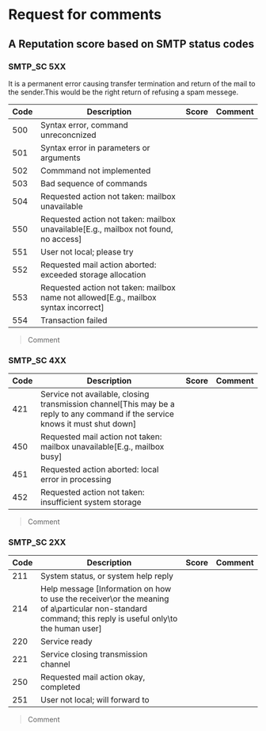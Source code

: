 # Request for comments
## A Reputation score based on SMTP status codes

### SMTP_SC 5XX

It is a permanent error causing transfer termination and return of the mail to\
the sender.This would be the right return of refusing a spam messege.

|Code | Description | Score | Comment |
| --- | ----------- | ----- | ------- |
|500| Syntax error, command unreconcnized |||
|501| Syntax error in parameters or arguments |||
|502| Commmand not implemented |||
|503| Bad sequence of commands |||
|504| Requested action not taken: mailbox unavailable|||
|550| Requested action not taken: mailbox unavailable\[E.g., mailbox not found, no access]|||
|551| User not local; please try <forward-path>|||
|552| Requested mail action aborted: exceeded storage allocation|||
|553| Requested action not taken: mailbox name not allowed\[E.g., mailbox syntax incorrect]|||
|554| Transaction failed |||

>Comment

### SMTP_SC 4XX

|Code | Description | Score | Comment |
| --- | ----------- | ----- | ------- |
|421| <domain> Service not available, closing transmission channel\[This may be a reply to any command if the service knows it must shut down]|||
|450| Requested mail action not taken: mailbox unavailable\[E.g., mailbox busy]|||
|451| Requested action aborted: local error in processing|||
|452| Requested action not taken: insufficient system storage|||

>Comment

### SMTP_SC 2XX

|Code | Description | Score | Comment |
| --- | ----------- | ----- | ------- |
|211| System status, or system help reply|||
|214| Help message [Information on how to use the receiver\or the meaning of a\particular non-standard command; this reply is useful only\to the human user]
|220| <domain> Service ready|||
|221| <domain> Service closing transmission channel|||
|250| Requested mail action okay, completed|||
|251| User not local; will forward to <forward-path>|||

>Comment
